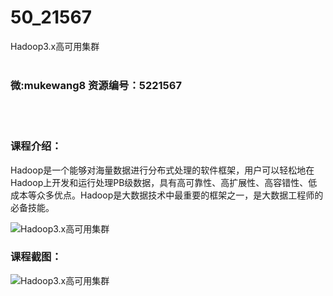 # 50_21567
Hadoop3.x高可用集群
<br/></br>
<h3>微:mukewang8 资源编号：5221567</h3>
<br/></br>
<h3>课程介绍：</h3>
<p>Hadoop是一个能够对海量数据进行分布式处理的软件框架，用户可以轻松地在Hadoop上开发和运行处理PB级数据，具有高可靠性、高扩展性、高容错性、低成本等众多优点。Hadoop是大数据技术中最重要的框架之一，是大数据工程师的必备技能。</p>
<p><img src="https://www.ko996.com/wp-content/uploads/img/2021/11/1-19-300x166.png" alt="Hadoop3.x高可用集群"></p>
<div class="info-desc">
<h3>课程截图：</h3>
<p><img src="https://www.ko996.com/wp-content/uploads/img/2021/11/2-17.png" alt="Hadoop3.x高可用集群"></p>


			
</div>
